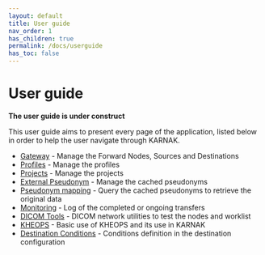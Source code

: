 ```yaml
---
layout: default
title: User guide
nav_order: 1
has_children: true
permalink: /docs/userguide
has_toc: false
---
```


# User guide

**The user guide is under construct**

This user guide aims to present every page of the application, listed below in order to help the user navigate through KARNAK.

* [Gateway](userguide/gateway) - Manage the Forward Nodes, Sources and Destinations
* [Profiles](userguide/profiles) - Manage the profiles
* [Projects](userguide/projects) - Manage the projects   
* [External Pseudonym](userguide/extpseudo) - Manage the cached pseudonyms
* [Pseudonym mapping](userguide/pseudonym_mapping) - Query the cached pseudonyms to retrieve the original data
* [Monitoring](userguide/monitoring) - Log of the completed or ongoing transfers
* [DICOM Tools](userguide/dicomtools) - DICOM network utilities to test the nodes and worklist
* [KHEOPS](userguide/kheops) - Basic use of KHEOPS and its use in KARNAK
* [Destination Conditions](userguide/conditions) - Conditions definition in the destination configuration

